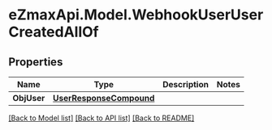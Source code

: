 
# eZmaxApi.Model.WebhookUserUserCreatedAllOf

## Properties

Name | Type | Description | Notes
------------ | ------------- | ------------- | -------------
**ObjUser** | [**UserResponseCompound**](UserResponseCompound.md) |  | 

[[Back to Model list]](../README.md#documentation-for-models)
[[Back to API list]](../README.md#documentation-for-api-endpoints)
[[Back to README]](../README.md)

